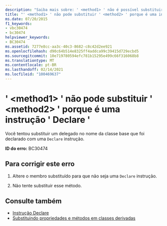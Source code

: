 ```yaml
---
description: "Saiba mais sobre: ' <method1> ' não é possível substituir ' <method2> ' porque é uma instrução ' Declare '"
title: "' <method1> ' não pode substituir ' <method2> ' porque é uma instrução ' Declare '"
ms.date: 07/20/2015
f1_keywords:
- vbc30474
- bc30474
helpviewer_keywords:
- BC30474
ms.assetid: 7277e8cc-aa3c-40c3-8682-c8c42d2ee921
ms.openlocfilehash: d90c64b514e8325ff4addca99c39415d729ecbd5
ms.sourcegitcommit: 10e719780594efc781b15295e499c66f316068b8
ms.translationtype: MT
ms.contentlocale: pt-BR
ms.lasthandoff: 02/14/2021
ms.locfileid: "100469637"
---
```

# <a name="method1-cannot-override-method2-because-it-is-a-declare-statement"></a>' \<method1> ' não pode substituir ' \<method2> ' porque é uma instrução ' Declare '

Você tentou substituir um delegado no nome da classe base que foi declarado com uma `Declare` instrução.  
  
 **ID do erro:** BC30474  
  
## <a name="to-correct-this-error"></a>Para corrigir este erro  
  
1. Altere o membro substituído para que não seja uma `Declare` instrução.  
  
2. Não tente substituir esse método.  
  
## <a name="see-also"></a>Consulte também

- [Instrução Declare](../language-reference/statements/declare-statement.md)
- [Substituindo propriedades e métodos em classes derivadas](../programming-guide/language-features/objects-and-classes/inheritance-basics.md#overriding-properties-and-methods-in-derived-classes)
